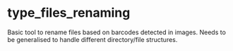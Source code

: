 # type_files_renaming

Basic tool to rename files based on barcodes detected in images.
Needs to be generalised to handle different directory/file structures.

